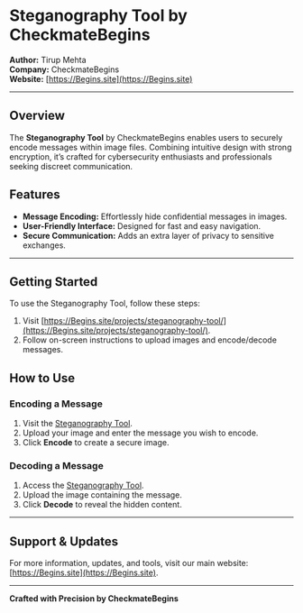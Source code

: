 # Steganography Tool by CheckmateBegins

**Author:** Tirup Mehta  
**Company:** CheckmateBegins  
**Website:** [https://Begins.site](https://Begins.site)

---

## Overview  
The **Steganography Tool** by CheckmateBegins enables users to securely encode messages within image files. Combining intuitive design with strong encryption, it’s crafted for cybersecurity enthusiasts and professionals seeking discreet communication.

## Features  
- **Message Encoding:** Effortlessly hide confidential messages in images.
- **User-Friendly Interface:** Designed for fast and easy navigation.
- **Secure Communication:** Adds an extra layer of privacy to sensitive exchanges.

---

## Getting Started  
To use the Steganography Tool, follow these steps:
1. Visit [https://Begins.site/projects/steganography-tool/](https://Begins.site/projects/steganography-tool/).
2. Follow on-screen instructions to upload images and encode/decode messages.

## How to Use  
### Encoding a Message  
1. Visit the [Steganography Tool](https://Begins.site/projects/steganography-tool/).
2. Upload your image and enter the message you wish to encode.
3. Click **Encode** to create a secure image.

### Decoding a Message  
1. Access the [Steganography Tool](https://Begins.site/projects/steganography-tool/).
2. Upload the image containing the message.
3. Click **Decode** to reveal the hidden content.

---

## Support & Updates  
For more information, updates, and tools, visit our main website: [https://Begins.site](https://Begins.site).

---

**Crafted with Precision by CheckmateBegins**

